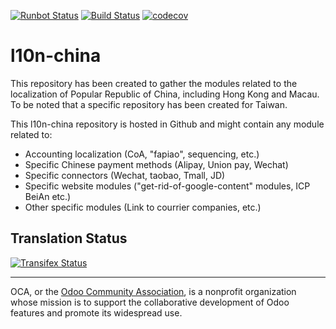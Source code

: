 [![Runbot Status](https://runbot.odoo-community.org/runbot/badge/flat/198/11.0.svg)](https://runbot.odoo-community.org/runbot/repo/github-com-oca-l10n-china-198)
[![Build Status](https://travis-ci.org/OCA/l10n-china.svg?branch=11.0)](https://travis-ci.org/OCA/l10n-china)
[![codecov](https://codecov.io/gh/OCA/l10n-china/branch/11.0/graph/badge.svg)](https://codecov.io/gh/OCA/l10n-china)

# l10n-china
This repository has been created to gather the modules related to the localization of Popular Republic of China, including Hong Kong and Macau. To be noted that a specific repository has been created for Taiwan.

This l10n-china repository is hosted in Github and might contain any module related to:

* Accounting localization (CoA, "fapiao", sequencing, etc.)
* Specific Chinese payment methods (Alipay, Union pay, Wechat)
* Specific connectors (Wechat, taobao, Tmall, JD)
* Specific website modules ("get-rid-of-google-content" modules, ICP BeiAn etc.)
* Other specific modules (Link to courrier companies, etc.)




Translation Status
------------------
[![Transifex Status](https://www.transifex.com/projects/p/OCA-l10n-china-11-0/chart/image_png)](https://www.transifex.com/projects/p/OCA-l10n-china-11-0)

----

OCA, or the [Odoo Community Association](http://odoo-community.org/), is a nonprofit organization whose
mission is to support the collaborative development of Odoo features and
promote its widespread use.
